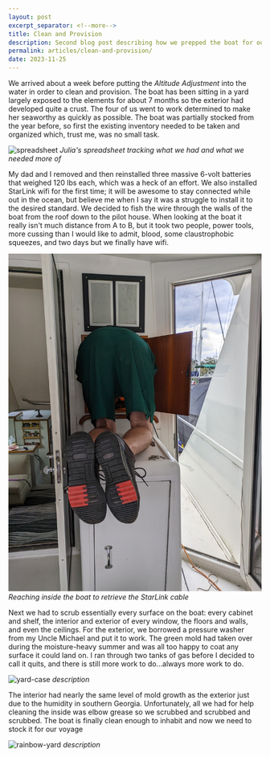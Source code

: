 ```yaml
---
layout: post
excerpt_separator: <!--more-->
title: Clean and Provision
description: Second blog post describing how we prepped the boat for our trip
permalink: articles/clean-and-provision/
date: 2023-11-25
---
```

We arrived about a week before putting the *Altitude Adjustment* into the water in order to clean and provision. The boat has been sitting in a yard largely exposed to the elements for about 7 months so the exterior had developed quite a crust. The four of us went to work determined to make her seaworthy as quickly as possible. The boat was partially stocked from the year before, so first the existing inventory needed to be taken and organized which, trust me, was no small task.

![spreadsheet](pic.jpg)
*Julia's spreadsheet tracking what we had and what we needed more of*

My dad and I removed and then reinstalled three massive 6-volt batteries that weighed 120 lbs each, which was a heck of an effort. We also installed StarLink wifi for the first time; it will be awesome to stay connected while out in the ocean, but believe me when I say it was a struggle to install it to the desired standard. We decided to fish the wire through the walls of the boat from the roof down to the pilot house. When looking at the boat it really isn't much distance from A to B, but it took two people, power tools, more cussing than I would like to admit, blood, some claustrophobic squeezes, and two days but we finally have wifi.

![wifi-butt](/images/wifi-butt_resize.jpg)
*Reaching inside the boat to retrieve the StarLink cable*

Next we had to scrub essentially every surface on the boat: every cabinet and shelf, the interior and exterior of every window, the floors and walls, and even the ceilings. For the exterior, we borrowed a pressure washer from my Uncle Michael and put it to work. The green mold had taken over during the moisture-heavy summer and was all too happy to coat any surface it could land on. I ran through two tanks of gas before I decided to call it quits, and there is still more work to do…always more work to do.

![yard-case](pic)
*description*

The interior had nearly the same level of mold growth as the exterior just due to the humidity in southern Georgia. Unfortunately, all we had for help cleaning the inside was elbow grease so we scrubbed and scrubbed and scrubbed. The boat is finally clean enough to inhabit and now we need to stock it for our voyage

![rainbow-yard](/images/rainbow-yard.jpg)
*description*
